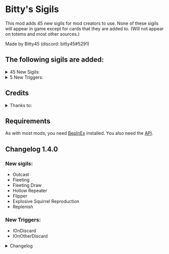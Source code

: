 # Bitty's Sigils

This mod adds 45 new sigils for mod creators to use. None of these sigils will appear in game except for cards that they are added to. (Will not appear on totems and most other sources.)

Made by Bitty45 (discord: bitty45#5291)

## The following sigils are added:

<details>
<summary>45 New Sigils:
</summary>

|Name|Description|
|:-|:-|
|**Restriction Sigils**|---|
|Repulsion|A card bearing this sigil may not attack.|
|Nonexistent Soul|A card bearing this sigil may not have sigils transferred to, or from this card.|
|Weak Soul|A card bearing this sigil may not have its sigils transferred to another card.|
|Strong Soul|A card bearing this sigil may not recieve sigils from another card.|
|Pyrophobia|A card bearing this sigil may not be buffed at campsites.|
|Pyrophobia (Power)|A card bearing this sigil may not recieve Power buffs from campsites.|
|Pyrophobia (Health)|A card bearing this sigil may not recieve Health buffs from campsites.|
|Foolhardy|A card bearing this sigil may not recieve modifications from any source.|
|Mox Dependant|If a card bearing this sigil's owner controls no Mox cards, a card bearing this sigil perishes.|
|Mox Phobic|If a card bearing this sigil's owner controls a Mox card, a card bearing this sigil perishes.|
|**Strafe Sigils**|---|
|Sticky|At the end of the owner's turn, a card bearing this sigil will move the opposing card and itself in the direction inscribed in the sigil.|
|Hauler|At the end of the owner's turn, a card bearing this sigil will move in the direction inscribed in the sigil. Adjacent friendly creatures will be pulled in the same direction.|
|Jumper|At the end of the owner's turn, a card bearing this sigil will move itself to the first empty space in the direction inscribed in the sigil.|
|Super Sprinter|At the end of the owner's turn, a card bearing this sigil will move itself as far as possible in the direction inscribed in the sigil.|
|Board Shifter|At the end of the owner's turn, a card bearing this sigil will move in the direction inscribed in the sigil. All cards will shift in the same direction, looping to the other edge of the board.|
|Board Shifter (Opponent)|At the end of the owner's turn, a card bearing this sigil will move in the direction inscribed in the sigil. The opponent's cards will shift in the same direction, looping to the other edge of the board.|
|Board Shifter (Player)|At the end of the owner's turn, a card bearing this sigil will move in the direction inscribed in the sigil. Friendly cards will shift in the same direction, looping to the other edge of the board.|
|**Swap Sigils**|---|
|Heart Swap|When a card bearing this sigil is played, all cards on the board swap their power and health.|
|Stubborn|A card bearing this sigil may not have its stats swapped.|
|Flipper|At the end of the owner's turn, a card bearing this sigil swaps its stats.|
|**Hand/Deck Sigils**|---|
|Replenish|When a card bearing this sigil is drawn, draw a card.|
|Fleeting|A card bearing this sigil will be discarded at the end of the turn.|
|Fleeting Draw|When a card bearing this sigil is played, draw 1 card with Fleeting.|
|Outcast|At the end of the turn, a card bearing this sigil is shuffled into the deck.|
|Explosive Squirrel Reproduction|When a card bearing this sigil is played, fill your side deck with squirrels.|
|**Misc Sigils**|---|
|Dusty Quill|Whenever a creature dies while a card bearing this sigil is on the board, a corpse is raised in it's place. Corpses are defined as: 0/1.|
|Wildlife Camera|When a card bearing this sigil kills another card, a copy of the killed card is created in your hand.|
|Bleached Brush|When a card bearing this sigil is played, the opposing card will lose all its sigils.|
|Soul Link|When a card bearing this sigil perishes, all other allied cards bearing this sigil perish as well.|
|Hollow Draw|When a card bearing this sigil is played, discard the oldest card in your hand, draw a card.|
|Hollow Barrage|When a card bearing this sigil is played, all cards take 1 damage.|
|Hollow Repeater|When a card bearing this sigil perishes, all On Play sigils on that card are activated.|
|Champion|A card bearing this sigil will not take damage from other cards except from combat.|
|Clockwise|When a card bearing this sigil is played, all cards are moved clockwise.|
|Twister|At the end of each turn a card bearing this sigil is on the board, move all cards on the board clockwise.|
|Counter Attack|Once a card bearing this sigil is struck, the striker is then dealt damage equal to this card's attack.|
|Mirror Counter|Once a card bearing this sigil is struck, the striker is then dealt damage equal to the striker's attack.|
|Deathbell|At the start of each turn, a card bearing this sigil perishes.|
|Mutual Hire|When a card bearing this sigil is played, a copy of it is created in the opposing space.|
|Mysterious Mushrooms|At the end of the turn, if there is a card on either side of a card bearing this sigil, they are fused together.|
|Eggist|When a card bearing this sigil is played, an Egg is created on each empty adjacent space.|
|Fir Caller|When a card bearing this sigil is played, a Fir is created in each of the player's spaces.|
|**Activated Sigils**|---|
|Charged Barrage|Activate: Pay 4 life to increase the power of all cards on your side of the board by 1.|
|Sigil Roll|Activate: Pay 4 Life to add a random sigil to a card bearing this sigil.|
|Health Roll|Activate: Pay 1 Energy to set the health of a card bearing this sigil randomly between 1 and 3.|
|||
</details>

<details>
<summary>5 New Triggers:
</summary>

- IOnStatSwap
- IOnOtherStatSwap
- IOnGemChange
- IOnGemLoss
- IOnGemGain
- IOnThisDiscard
- IOnOtherDiscard
</details>

## Credits

<details>
<summary>Thanks to:
</summary>

- apotheoticDivinity [aD] for art: **Flipper**, **Fleeting Draw**, **Outcast**, **Replenish**
- Magolorgaming for art: **No Campfire (all 3), No Stones, No Modifications**
- Amy for art: **No/Only Transfers** and **Act 2 Sigil Art**
- The Saxby Family for the concepts and art for: **Heart Swap, Squirrel Gift, Mutual Hire, Charged Barrage, Health Rolll, Sigil Roll, Camera, Quill, Brush**
- 284.webp for the **Sticky** sigil art
- Scented Shadow for **Jumper** art and act 2 art
- HeroYoYo for **Eggist** art and act 2 art
</details>

## Requirements

As with most mods, you need [BepInEx](https://inscryption.thunderstore.io/package/BepInEx/BepInExPack_Inscryption/) installed. You also need the [API](https://inscryption.thunderstore.io/package/API_dev/API/).

## Changelog 1.4.0
### New sigils:
- Outcast
- Fleeting
- Fleeting Draw
- Hollow Repeater
- Flipper
- Explosive Squirrel Reproduction
- Replenish
### New Triggers:
- IOnDiscard
- IOnOtherDiscard

<details>
<summary>Changelog</summary>

- 1.4.0: 7 new sigils, discard triggers
- 1.3.0: 7 new sigils
- 1.2.1: Act 2 Art, new gem triggers
- 1.2.0: 9 new sigils, swap triggers
- 1.1.0: 7 new sigils
- 1.0.0: 15 new sigils

</details>